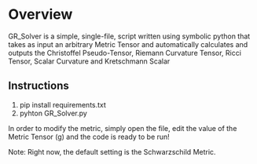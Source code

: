 # Overview
GR_Solver is a simple, single-file, script written using symbolic python that takes as input an arbitrary Metric Tensor and automatically calculates and outputs the Christoffel Pseudo-Tensor, Riemann Curvature Tensor, Ricci Tensor, Scalar Curvature and Kretschmann Scalar

## Instructions
1. pip install requirements.txt
2. pyhton GR_Solver.py

In order to modify the metric, simply open the file, edit the  value of the Metric Tensor (g) and the code is ready to be run!

Note: Right now, the default setting is the Schwarzschild Metric.
